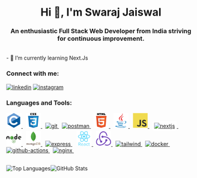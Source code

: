 <h1 align="center">Hi 👋, I'm Swaraj Jaiswal</h1>
<h3 align="center">An enthusiastic Full Stack Web Developer from India striving for continuous improvement.</h3>


<br/>
- 🌱 I’m currently learning Next.Js



<h3 align="left">Connect with me:</h3>
<p align="left">
<a href="https://www.linkedin.com/in/swaraj-jaiswal-0b5304283/" target="blank"><img align="center" src="https://raw.githubusercontent.com/rahuldkjain/github-profile-readme-generator/master/src/images/icons/Social/linked-in-alt.svg" alt="linkedin" height="30" width="40" /></a>
<a href="https://instagram.com/_swaraj_jaiswal_/" target="blank"><img align="center" src="https://raw.githubusercontent.com/rahuldkjain/github-profile-readme-generator/master/src/images/icons/Social/instagram.svg" alt="instagram" height="30" width="40" /></a>
</p>

<h3 align="left">Languages and Tools:</h3>
<p align="left"> 
  <a href="https://www.cprogramming.com/" target="_blank" rel="noreferrer"> 
    <img src="https://raw.githubusercontent.com/devicons/devicon/master/icons/c/c-original.svg" alt="c" width="40" height="40"/> 
  </a> 
  &nbsp;
  <a href="https://www.w3schools.com/css/" target="_blank" rel="noreferrer"> 
    <img src="https://raw.githubusercontent.com/devicons/devicon/master/icons/css3/css3-original-wordmark.svg" alt="css3" width="40" height="40"/> 
  </a> 
    &nbsp;
  <a href="https://git-scm.com/" target="_blank" rel="noreferrer"> 
    <img src="https://www.vectorlogo.zone/logos/git-scm/git-scm-icon.svg" alt="git" width="40" height="40"/> 
  </a> 
    &nbsp;
   <a href="https://postman.com" target="_blank" rel="noreferrer"> <img src="https://www.vectorlogo.zone/logos/getpostman/getpostman-icon.svg" alt="postman" width="40" height="40"/> </a>
     &nbsp;
  <a href="https://www.w3.org/html/" target="_blank" rel="noreferrer"> 
    <img src="https://raw.githubusercontent.com/devicons/devicon/master/icons/html5/html5-original-wordmark.svg" alt="html5" width="40" height="40"/> 
  </a> 
    &nbsp;
  <a href="https://www.java.com" target="_blank" rel="noreferrer"> 
    <img src="https://raw.githubusercontent.com/devicons/devicon/master/icons/java/java-original.svg" alt="java" width="40" height="40"/> 
  </a> 
    &nbsp;
  <a href="https://developer.mozilla.org/en-US/docs/Web/JavaScript" target="_blank" rel="noreferrer"> 
    <img src="https://raw.githubusercontent.com/devicons/devicon/master/icons/javascript/javascript-original.svg" alt="javascript" width="40" height="40"/> 
  </a>
    &nbsp;
  <a href="https://nextjs.org/" target="_blank" rel="noreferrer">
    <img src="https://images.ctfassets.net/tjijy0v8sgrk/4of4cPOIgXYzqo3weIRrEU/662b66c9c051727e51348482dfab2352/nextjs-logo.png?w=312&h=317&q=50&fm=png&bg=transparent" alt="nextjs" width="40" height="40" style="background-color: white; padding: 5px; border-radius: 5px;"/>
  </a>
    &nbsp;
  <a href="https://nodejs.org" target="_blank" rel="noreferrer"> 
    <img src="https://raw.githubusercontent.com/devicons/devicon/master/icons/nodejs/nodejs-original-wordmark.svg" alt="nodejs" width="40" height="40"/> 
  </a> 
      &nbsp;
<a href="https://www.mongodb.com/" target="_blank" rel="noreferrer"> <img src="https://raw.githubusercontent.com/devicons/devicon/master/icons/mongodb/mongodb-original-wordmark.svg" alt="mongodb" width="40" height="40"/> </a> 
    &nbsp;
  <a href="https://expressjs.com" target="_blank" rel="noreferrer"> <img src="https://upload.wikimedia.org/wikipedia/en/7/7e/Express_Clothing_Logo.SVG" alt="express" width="40" height="40"/> </a>
   &nbsp;
  <a href="https://reactjs.org/" target="_blank" rel="noreferrer"> 
    <img src="https://raw.githubusercontent.com/devicons/devicon/master/icons/react/react-original-wordmark.svg" alt="react" width="40" height="40"/> 
  </a> 
    &nbsp;
  <a href="https://redux.js.org" target="_blank" rel="noreferrer"> 
    <img src="https://raw.githubusercontent.com/devicons/devicon/master/icons/redux/redux-original.svg" alt="redux" width="40" height="40"/> 
  </a> 
    &nbsp;
  <a href="https://tailwindcss.com/" target="_blank" rel="noreferrer"> 
    <img src="https://www.vectorlogo.zone/logos/tailwindcss/tailwindcss-icon.svg" alt="tailwind" width="40" height="40"/> 
  </a> 
    &nbsp;
  <a href="https://www.docker.com/" target="_blank" rel="noreferrer">
  <img src="https://www.vectorlogo.zone/logos/docker/docker-icon.svg" alt="docker" width="40" height="40"/>
</a>
&nbsp;
  <a href="https://github.com/features/actions" target="_blank" rel="noreferrer">
  <img src="https://www.vectorlogo.zone/logos/github/github-icon.svg" alt="github-actions" width="40" height="40"/>
</a>
&nbsp;
<a href="https://www.nginx.com/" target="_blank" rel="noreferrer">
  <img src="https://www.vectorlogo.zone/logos/nginx/nginx-icon.svg" alt="nginx" width="40" height="40"/>
</a>
&nbsp;
</p>
</br>
<div style="display: flex; align-items: center; ">
  <img src="https://github-readme-stats.vercel.app/api/top-langs?username=swarajjaiswal&show_icons=true&locale=en&layout=compact" alt="Top Languages" style="height: 200px;" />
  <img src="https://github-readme-stats.vercel.app/api?username=swarajjaiswal&show_icons=true&locale=en" alt="GitHub Stats" style="height: 200px;" />
</div>


</br>
<!-- <div>
  <img src="https://github-readme-streak-stats.herokuapp.com/?user=swarajjaiswal&" alt="swarajjaiswal" />
</div> -->

